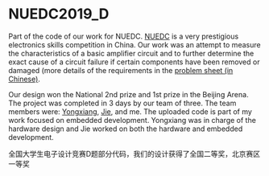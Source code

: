 # NUEDC2019_D

Part of the code of our work for NUEDC. [NUEDC](https://www.nuedc-training.com.cn/) is a very prestigious electronics skills competition in China. Our work was an attempt to measure the characteristics of a basic amplifier circuit and to further determine the exact cause of a circuit failure if certain components have been removed or damaged (more details of the requirements in the [problem sheet (in Chinese)](https://github.com/cruelkiddy/NUEDC2019_D/blob/master/D%E9%A2%98_%E7%AE%80%E6%98%93%E7%94%B5%E8%B7%AF%E7%89%B9%E6%80%A7%E6%B5%8B%E8%AF%95%E4%BB%AA.pdf).

Our design won the National 2nd prize and 1st prize in the Beijing Arena. The project was completed in 3 days by our team of three. The team members were: [Yongxiang](https://github.com/BNUGYX), [Jie](https://github.com/llvdou), and me. The uploaded code is part of my work focused on embedded development. Yongxiang was in charge of the hardware design and Jie worked on both the hardware and embedded development. 


全国大学生电子设计竞赛D题部分代码，我们的设计获得了全国二等奖，北京赛区一等奖
